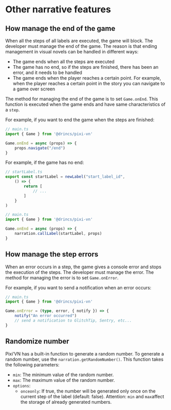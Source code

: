 # Other narrative features

## How manage the end of the game

When all the steps of all labels are executed, the game will block. The developer must manage the end of the game. The reason is that ending management in visual novels can be handled in different ways:

* The game ends when all the steps are executed
* The game has no end, so if the steps are finished, there has been an error, and it needs to be handled
* The game ends when the player reaches a certain point. For example, when the player reaches a certain point in the story you can navigate to a game over screen

The method for managing the end of the game is to set `Game.onEnd`. This function is executed when the game ends and have same characteristics of a `step`.

For example, if you want to end the game when the steps are finished:

```typescript
// main.ts
import { Game } from '@drincs/pixi-vn'

Game.onEnd = async (props) => {
    props.navigate("/end")
}
```

For example, if the game has no end:

```typescript
// startLabel.ts
export const startLabel = newLabel("start_label_id",
    () => {
        return [
            // ...
        ]
    }
)
```

```typescript
// main.ts
import { Game } from '@drincs/pixi-vn'

Game.onEnd = async (props) => {
    narration.callLabel(startLabel, props)
}
```

## How manage the step errors

When an error occurs in a step, the game gives a console error and stops the execution of the steps. The developer must manage the error. The method for managing the error is to set `Game.onError`.

For example, if you want to send a notification when an error occurs:

```typescript
// main.ts
import { Game } from '@drincs/pixi-vn'

Game.onError = (type, error, { notify }) => {
    notify("An error occurred")
    // send a notification to GlitchTip, Sentry, etc...
}
```

## Randomize number

Pixi’VN has a built-in function to generate a random number. To generate a random number, use the `narration.getRandomNumber()`. This function takes the following parameters:

* `min`: The minimum value of the random number.
* `max`: The maximum value of the random number.
* `options`:
  * `onceonly`: If true, the number will be generated only once on the current step of the label (default: false). Attention: `min` and `max`affect the storage of already generated numbers.
